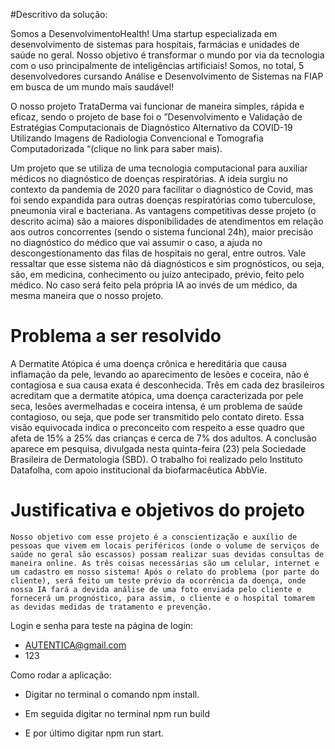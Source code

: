 #Descritivo da solução: 

Somos a DesenvolvimentoHealth! Uma startup especializada em desenvolvimento de sistemas para hospitais, farmácias e unidades de saúde no geral. Nosso objetivo é transformar o mundo por via da tecnologia com o uso principalmente de inteligências artificiais! Somos, no total, 5 desenvolvedores cursando Análise e Desenvolvimento de Sistemas na FIAP em busca de um mundo mais saudável!

O nosso projeto TrataDerma vai funcionar de maneira simples, rápida e eficaz, sendo o projeto de base foi o ”Desenvolvimento e Validação de Estratégias Computacionais de Diagnóstico Alternativo da COVID-19 Utilizando Imagens de Radiologia Convencional e Tomografia Computadorizada “(clique no link para saber mais). 

Um projeto que se utiliza de uma tecnologia computacional para auxiliar médicos no diagnóstico de doenças respiratórias. A ideia surgiu no contexto da pandemia de 2020 para facilitar o diagnóstico de Covid, mas foi sendo expandida para outras doenças respiratórias como tuberculose, pneumonia viral e bacteriana. As vantagens competitivas desse projeto (o descrito acima) são a maiores disponibilidades de atendimentos em relação aos outros concorrentes (sendo o sistema funcional 24h), maior precisão no diagnóstico do médico que vai assumir o caso, a ajuda no descongestionamento das filas de hospitais no geral, entre outros. Vale ressaltar que esse sistema não dá diagnósticos e sim prognósticos, ou seja, são, em medicina,  conhecimento ou juízo antecipado, prévio, feito pelo médico. No caso será feito pela própria IA ao invés de um médico, da mesma maneira que o nosso projeto.  


# Problema a ser resolvido

A Dermatite Atópica é uma doença crônica e hereditária que causa inflamação da pele, levando ao aparecimento de lesões e coceira, não é contagiosa e sua causa exata é desconhecida. Três em cada dez brasileiros acreditam que a dermatite atópica, uma doença caracterizada por pele seca, lesões avermelhadas e coceira intensa, é um problema de saúde contagioso, ou seja, que pode ser transmitido pelo contato direto. Essa visão equivocada indica o preconceito com respeito a esse quadro que afeta de 15% a 25% das crianças e cerca de 7% dos adultos. A conclusão aparece em pesquisa, divulgada nesta quinta-feira (23) pela Sociedade Brasileira de Dermatologia (SBD).  O trabalho foi realizado pelo Instituto Datafolha, com apoio institucional da biofarmacêutica AbbVie.


# Justificativa e objetivos do projeto

	Nosso objetivo com esse projeto é a conscientização e auxílio de pessoas que vivem em locais periféricos (onde o volume de serviços de saúde no geral são escassos) possam realizar suas devidas consultas de maneira online. As três coisas necessárias são um celular, internet e um cadastro em nosso sistema! Após o relato do problema (por parte do cliente), será feito um teste prévio da ocorrência da doença, onde nossa IA fará a devida análise de uma foto enviada pelo cliente e fornecerá um prognóstico, para assim, o cliente e o hospital tomarem as devidas medidas de tratamento e prevenção.

 Login e senha para teste na página de login: 
- AUTENTICA@gmail.com
- 123

Como rodar a aplicação:
- Digitar no terminal o comando npm install.

- Em seguida digitar no terminal npm run build

- E por último digitar npm run start.

